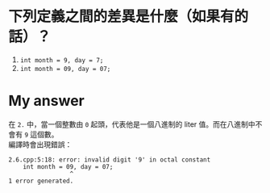 # 下列定義之間的差異是什麼（如果有的話）？

1. `int month = 9, day = 7;`
2. `int month = 09, day = 07;`

# My answer

在 `2.` 中，當一個整數由 `0` 起頭，代表他是一個八進制的 liter 值。而在八進制中不會有 `9` 這個數。  
編譯時會出現錯誤：

```shell
2.6.cpp:5:18: error: invalid digit '9' in octal constant
    int month = 09, day = 07;
                 ^
1 error generated.
```
